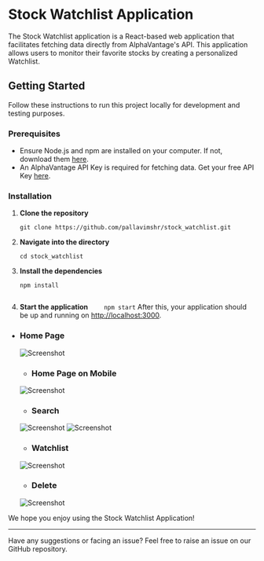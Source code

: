# Stock Watchlist Application

The Stock Watchlist application is a React-based web application that facilitates fetching data directly from AlphaVantage's API. This application allows users to monitor their favorite stocks by creating a personalized Watchlist.

## Getting Started

Follow these instructions to run this project locally for development and testing purposes.

### Prerequisites

- Ensure Node.js and npm are installed on your computer. If not, download them [here](https://nodejs.org/en/download/).
- An AlphaVantage API Key is required for fetching data. Get your free API Key [here](https://www.alphavantage.co/support/#api-key).

### Installation

1. **Clone the repository**
   ```
   git clone https://github.com/pallavimshr/stock_watchlist.git
   ```
2. **Navigate into the directory**
   ```
   cd stock_watchlist
   ```
3. **Install the dependencies**
   ```
   npm install
   ```

   ```

4. **Start the application**
   `    npm start`
   After this, your application should be up and running on [http://localhost:3000](http://localhost:3000).

* ### Home Page

   ![Screenshot](Snapshots/home.png)
  * ### Home Page on Mobile

   ![Screenshot](Snapshots/mobile.png)
  * ### Search

   ![Screenshot](Snapshots/search1.png)
  ![Screenshot](Snapshots/search2.png)

  * ### Watchlist

   ![Screenshot](Snapshots/watchlist.png)
  * ### Delete

   ![Screenshot](Snapshots/delete.png)

We hope you enjoy using the Stock Watchlist Application!

---

Have any suggestions or facing an issue? Feel free to raise an issue on our GitHub repository.
